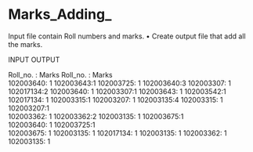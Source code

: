 # Marks_Adding_

Input file contain Roll numbers and marks.
• Create output file that add all the marks.

INPUT                                                     OUTPUT

  Roll_no. : Marks                                  Roll_no. : Marks                          
    102003640: 1                                    102003643:1
    102003725: 1                                    102003640:3
    102003307: 1                                    102017134:2
    102003640: 1                                    102003307:1
    102003643: 1                                    102003542:1
    102017134: 1                                    102003315:1
    102003207: 1                                    102003135:4
    102003315: 1                                    102003207:1                            
    102003362: 1                                    102003362:2
    102003135: 1                                    102003675:1  
    102003640: 1                                    102003725:1  
    102003675: 1
    102003135: 1
    102017134: 1
    102003135: 1
    102003362: 1
    102003135: 1
